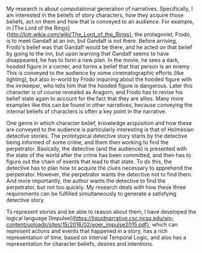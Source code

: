 My research is about computational generation of narratives. Specifically, I am interested in the beliefs of story characters, how they acquire those beliefs, act on them and how that is conveyed to an audience. For example, in [The Lord of the Rings]{http://lotr.wikia.com/wiki/The_Lord_of_the_Rings}, the protagonist, Frodo, is to meet Gandalf at an inn, but Gandalf is not there. Before arriving, Frodo's belief was that Gandalf would be there, and he acted on that belief by going to the inn, but upon learning that Gandalf seems to have disappeared, he has to form a new plan. In the movie, he sees a dark, hooded figure in a corner, and forms a belief that that person is an enemy. This is conveyed to the audience by some cinematographic efforts (like lighting), but also in-world by Frodo inquiring about the hooded figure with the innkeeper, who tells him that the hooded figure is dangerous. Later this character is of course revealed as Aragorn, and Frodo has to revise his belief state again to account for the fact that they are allies. Many more examples like this can be found in other narratives, because conveying the internal beliefs of characters is often a key point in the narrative.

One genre in which character belief, knowledge acquisition and how these are conveyed to the audience is particularly interesting is that of Holmesian detective stories. The prototypical detective story starts by the detective being informed of some crime, and them then working to find the perpetrator. Basically, the detective (and the audience) is presented with the state of the world after the crime has been committed, and then has to figure out the chain of events that lead to that state. To do this, the detective has to plan how to acquire the clues necessary to apprehend the perpetrator. However, the perpetrator wants the detective not to find them. And more importantly, the author wants the detective to find the perpetrator, but not too quickly. My research deals with how these three requirements can be fulfilled simultaneously to generate a satisfying detective story.

To represent stories and be able to reason about them, I have developed the logical language [Impulse]{https://liquidnarrative.csc.ncsu.edu/wp-content/uploads/sites/15/2016/02/eger_impulse2015.pdf}, which can represent actions and events that happened in a story, has a rich representation of time, based on Interval Temporal Logic, and also has a representation for character beliefs, desires and intentions.

